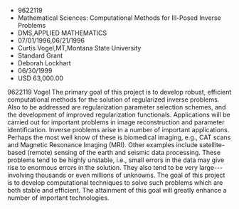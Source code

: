 
* 9622119
* Mathematical Sciences: Computational Methods for Ill-Posed Inverse Problems
* DMS,APPLIED MATHEMATICS
* 07/01/1996,06/21/1996
* Curtis Vogel,MT,Montana State University
* Standard Grant
* Deborah Lockhart
* 06/30/1999
* USD 63,000.00

9622119 Vogel The primary goal of this project is to develop robust, efficient
computational methods for the solution of regularized inverse problems. Also to
be addressed are regularization parameter selection schemes, and the development
of improved regularization functionals. Applications will be carried out for
important problems in image reconstruction and parameter identification. Inverse
problems arise in a number of important applications. Perhaps the most well know
of these is biomedical imaging, e.g., CAT scans and Magnetic Resonance Imaging
(MRI). Other examples include satellite- based (remote) sensing of the earth and
seismic data processing. These problems tend to be highly unstable, i.e., small
errors in the data may give rise to enormous errors in the solution. They also
tend to be very large--- involving thousands or even millions of unknowns. The
goal of this project is to develop computational techniques to solve such
problems which are both stable and efficient. The attainment of this goal will
greatly enhance a number of important technologies.
